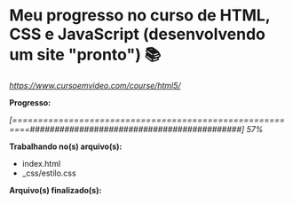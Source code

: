 # Meu progresso no curso de HTML, CSS e JavaScript (desenvolvendo um site "pronto") :books:

_https://www.cursoemvideo.com/course/html5/_



**Progresso:**

*[=========================================================###########################################] 57%*



**Trabalhando no(s) arquivo(s):**

 - index.html
 - _css/estilo.css

**Arquivo(s) finalizado(s):**

